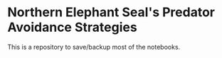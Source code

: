 # Northern Elephant Seal's Predator Avoidance Strategies

This is a repository to save/backup most of the notebooks.

